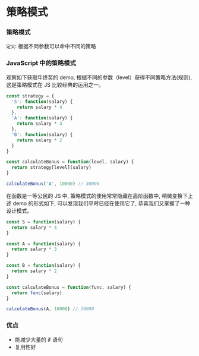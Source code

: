 # 策略模式

### 策略模式

`定义`: 根据不同参数可以命中不同的策略

### JavaScript 中的策略模式

观察如下获取年终奖的 demo, 根据不同的参数（level）获得不同策略方法(规则), 这是策略模式在 JS 比较经典的运用之一。

```js
const strategy = {
  'S': function(salary) {
    return salary * 4
  },
  'A': function(salary) {
    return salary * 3
  },
  'B': function(salary) {
    return salary * 2
  }
}

const calculateBonus = function(level, salary) {
  return strategy[level](salary)
}

calculateBonus('A', 10000) // 30000
```

在函数是一等公民的 JS 中, 策略模式的使用常常隐藏在高阶函数中, 稍微变换下上述 demo 的形式如下, 可以发现我们平时已经在使用它了, 恭喜我们又掌握了一种设计模式。

```js
const S = function(salary) {
  return salary * 4
}

const A = function(salary) {
  return salary * 3
}

const B = function(salary) {
  return salary * 2
}

const calculateBonus = function(func, salary) {
  return func(salary)
}

calculateBonus(A, 10000) // 30000
```

### 优点

* 能减少大量的 if 语句
* 复用性好